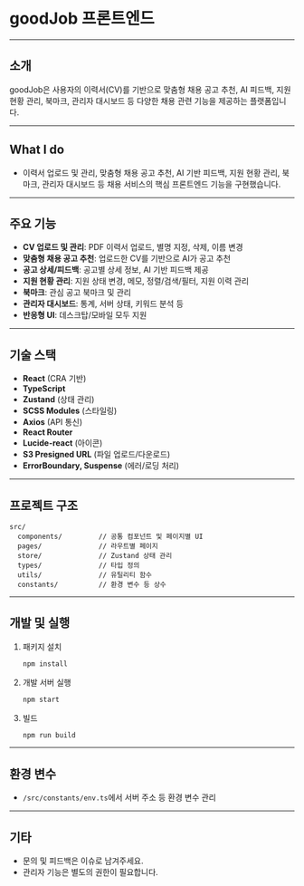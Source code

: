 # goodJob 프론트엔드

---

## 소개

goodJob은 사용자의 이력서(CV)를 기반으로 맞춤형 채용 공고 추천, AI 피드백, 지원 현황 관리, 북마크, 관리자 대시보드 등 다양한 채용 관련 기능을 제공하는 플랫폼입니다.

---

## What I do

- 이력서 업로드 및 관리, 맞춤형 채용 공고 추천, AI 기반 피드백, 지원 현황 관리, 북마크, 관리자 대시보드 등 채용 서비스의 핵심 프론트엔드 기능을 구현했습니다.

---

## 주요 기능

- **CV 업로드 및 관리**: PDF 이력서 업로드, 별명 지정, 삭제, 이름 변경
- **맞춤형 채용 공고 추천**: 업로드한 CV를 기반으로 AI가 공고 추천
- **공고 상세/피드백**: 공고별 상세 정보, AI 기반 피드백 제공
- **지원 현황 관리**: 지원 상태 변경, 메모, 정렬/검색/필터, 지원 이력 관리
- **북마크**: 관심 공고 북마크 및 관리
- **관리자 대시보드**: 통계, 서버 상태, 키워드 분석 등
- **반응형 UI**: 데스크탑/모바일 모두 지원

---

## 기술 스택

- **React** (CRA 기반)
- **TypeScript**
- **Zustand** (상태 관리)
- **SCSS Modules** (스타일링)
- **Axios** (API 통신)
- **React Router**
- **Lucide-react** (아이콘)
- **S3 Presigned URL** (파일 업로드/다운로드)
- **ErrorBoundary, Suspense** (에러/로딩 처리)

---

## 프로젝트 구조

```
src/
  components/         // 공통 컴포넌트 및 페이지별 UI
  pages/              // 라우트별 페이지
  store/              // Zustand 상태 관리
  types/              // 타입 정의
  utils/              // 유틸리티 함수
  constants/          // 환경 변수 등 상수
```

---

## 개발 및 실행

1. 패키지 설치  
   ```bash
   npm install
   ```

2. 개발 서버 실행  
   ```bash
   npm start
   ```

3. 빌드  
   ```bash
   npm run build
   ```

---

## 환경 변수

- `/src/constants/env.ts`에서 서버 주소 등 환경 변수 관리

---

## 기타

- 문의 및 피드백은 이슈로 남겨주세요.
- 관리자 기능은 별도의 권한이 필요합니다.
